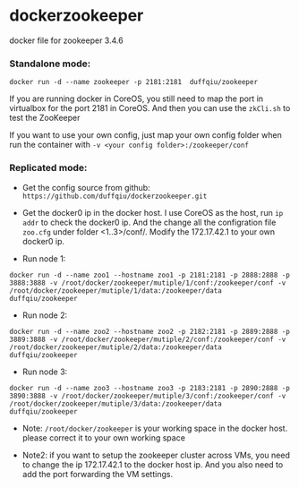 # dockerzookeeper
docker file for zookeeper 3.4.6

### Standalone mode:

`docker run -d --name zookeeper -p 2181:2181  duffqiu/zookeeper`

If you are running docker in CoreOS, you still need to map the port in virtualbox for the port 2181 in CoreOS. And then you can use the `zkCli.sh` to test the ZooKeeper

If you want to use your own config, just map your own config folder when run the container with `-v <your config folder>:/zookeeper/conf`


### Replicated mode:

- Get the config source from github:  `https://github.com/duffqiu/dockerzookeeper.git`

- Get the docker0 ip in the docker host. I use CoreOS as the host, run `ip addr` to check the docker0 ip. And the change all the configration file `zoo.cfg` under folder <1..3>/conf/. Modify the 172.17.42.1 to your own docker0 ip.

- Run node 1:

`docker run -d --name zoo1 --hostname zoo1 -p 2181:2181 -p 2888:2888 -p 3888:3888 -v /root/docker/zookeeper/mutiple/1/conf:/zookeeper/conf -v /root/docker/zookeeper/mutiple/1/data:/zookeeper/data  duffqiu/zookeeper`

- Run node 2:

`docker run -d --name zoo2 --hostname zoo2 -p 2182:2181 -p 2889:2888 -p 3889:3888 -v /root/docker/zookeeper/mutiple/2/conf:/zookeeper/conf -v /root/docker/zookeeper/mutiple/2/data:/zookeeper/data  duffqiu/zookeeper`

- Run node 3: 

`docker run -d --name zoo3 --hostname zoo3 -p 2183:2181 -p 2890:2888 -p 3890:3888 -v /root/docker/zookeeper/mutiple/3/conf:/zookeeper/conf -v /root/docker/zookeeper/mutiple/3/data:/zookeeper/data  duffqiu/zookeeper`

- Note: `/root/docker/zookeeper` is your working space in the docker host. please correct it to your own working space

- Note2: if you want to setup the zookeeper cluster across VMs, you need to change the ip 172.17.42.1 to the docker host ip. And you also need to add the port forwarding the VM settings.
